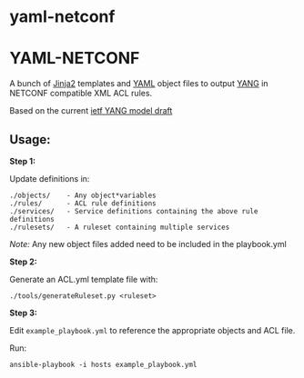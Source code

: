 # yaml-netconf

YAML-NETCONF
======================
A bunch of [Jinja2](http://jinja.pocoo.org/docs/dev/) templates and [YAML](http://docs.ansible.com/ansible/YAMLSyntax.html) object files to output [YANG](https://tools.ietf.org/html/rfc6020) in NETCONF compatible XML ACL rules.

Based on the current [ietf YANG model draft](https://tools.ietf.org/html/draft-ietf-netmod-acl-model-06)

Usage:
------

**Step 1:**

Update definitions in:

    ./objects/    - Any object*variables
    ./rules/      - ACL rule definitions
    ./services/   - Service definitions containing the above rule definitions
    ./rulesets/   - A ruleset containing multiple services

*Note:* Any new object files added need to be included in the playbook.yml


**Step 2:**

Generate an ACL.yml template file with:

    ./tools/generateRuleset.py <ruleset>


**Step 3:**

Edit `example_playbook.yml` to reference the appropriate objects and ACL file.

Run:

    ansible-playbook -i hosts example_playbook.yml
